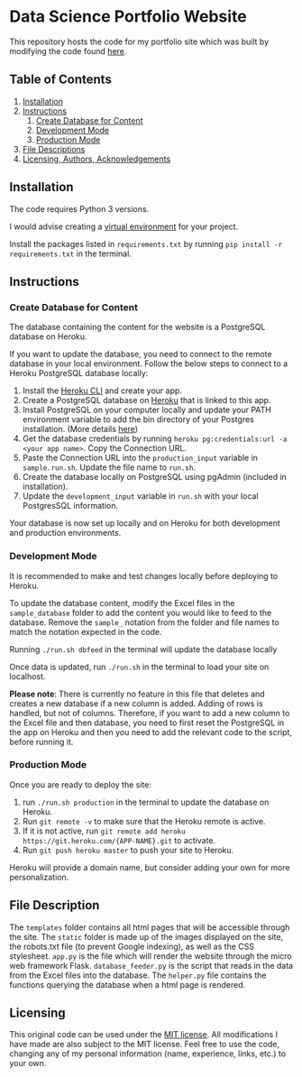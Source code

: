 # Data Science Portfolio Website
This repository hosts the code for my portfolio site which was built by modifying the code found [here](https://github.com/julianikulski/portfolio-website).


## Table of Contents
1. [Installation](#installation)
2. [Instructions](#instructions)
    1. [Create Database for Content](#create_database)
    2. [Development Mode](#development)
    3. [Production Mode](#production)
3. [File Descriptions](#descriptions)
4. [Licensing, Authors, Acknowledgements](#licensing)


## Installation <a name="installation"></a>
The code requires Python 3 versions.

I would advise creating a [virtual environment](https://medium.com/datacat/a-simple-guide-to-creating-a-virtual-environment-in-python-for-windows-and-mac-1079f40be518) for your project.

Install the packages listed in `requirements.txt` by running `pip install -r requirements.txt` in the terminal.

## Instructions <a name="instructions"></a>

### Create Database for Content <a name="create_database"></a>
The database containing the content for the website is a PostgreSQL database on Heroku.

If you want to update the database, you need to connect to the remote database in your local environment. Follow the below steps to connect to a Heroku PostgreSQL database locally:
1. Install the [Heroku CLI](https://devcenter.heroku.com/articles/heroku-cli#download-and-install) and create your app.
2. Create a PostgreSQL database on [Heroku](https://devcenter.heroku.com/articles/heroku-postgresql#provisioning-heroku-postgres) that is linked to this app.
3. Install PostgreSQL on your computer locally and update your PATH environment variable to add the bin directory of your Postgres installation. (More details [here](https://devcenter.heroku.com/articles/heroku-postgresql#local-setup))
4. Get the database credentials by running `heroku pg:credentials:url -a <your app name>`. Copy the Connection URL.
5. Paste the Connection URL into the `production_input` variable in `sample.run.sh`. Update the file name to `run.sh`.
6. Create the database locally on PostgreSQL using pgAdmin (included in installation).
7. Update the `development_input` variable in `run.sh` with your local PostgresSQL information.

Your database is now set up locally and on Heroku for both development and production environments.

### Development Mode <a name="development"></a>
It is recommended to make and test changes locally before deploying to Heroku.

To update the database content, modify the Excel files in the `sample_database` folder to add the content you would like to feed to the database. Remove the `sample_` notation from the folder and file names to match the notation expected in the code.

Running `./run.sh dbfeed` in the terminal will update the database locally

Once data is updated, run `./run.sh` in the terminal to load your site on localhost.

**Please note**: There is currently no feature in this file that deletes and creates a new database if a new column is added. Adding of rows is handled, but not of columns. Therefore, if you want to add a new column to the Excel file and then database, you need to first reset the PostgreSQL in the app on Heroku and then you need to add the relevant code to the script, before running it.


### Production Mode <a name="production"></a>
Once you are ready to deploy the site:

1. run `./run.sh production` in the terminal to update the database on Heroku.
2. Run `git remote -v` to make sure that the Heroku remote is active.
3. If it is not active, run `git remote add heroku https://git.heroku.com/{APP-NAME}.git` to activate.
4. Run `git push heroku master` to push your site to Heroku.

Heroku will provide a domain name, but consider adding your own for more personalization.

## File Description <a name="descriptions"></a>
The `templates` folder contains all html pages that will be accessible through the site. The `static` folder is made up of the images displayed on the site, the robots.txt file (to prevent Google indexing), as well as the CSS stylesheet. `app.py` is the file which will render the website through the micro web framework Flask. `database_feeder.py` is the script that reads in the data from the Excel files into the database. The `helper.py` file contains the functions querying the database when a html page is rendered.

## Licensing <a name="licensing"></a>
This original code can be used under the [MIT license](https://github.com/julianikulski/portfolio-website/blob/master/LICENSE.md). All modifications I have made are also subject to the MIT license. Feel free to use the code, changing any of my personal information (name, experience, links, etc.) to your own.
